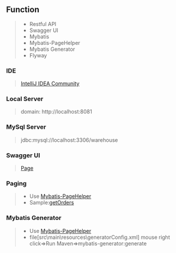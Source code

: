 ## Function
>* Restful API
>* Swagger UI
>* Mybatis
>* Mybatis-PageHelper
>* Mybatis Generator
>* Flyway

### IDE
>[IntelliJ IDEA Community](https://www.jetbrains.com/idea/download/#section=windows)
### Local Server
>domain: http://localhost:8081
### MySql Server
>jdbc:mysql://localhost:3306/warehouse
### Swagger UI
>[Page](http://localhost:8081/swagger-ui.html#/)
### Paging
>* Use [Mybatis-PageHelper](https://github.com/abel533/MyBatis-Spring-Boot)
>* Sample:[getOrders](http://localhost:8081/swagger-ui.html#/order-controller/getOrdersUsingPOST)
### Mybatis Generator
>* Use [Mybatis-PageHelper](https://github.com/mybatis/generator)
>* file[src\main\resources\generatorConfig.xml]
>mouse right click=>Run Maven=>mybatis-generator:generate
